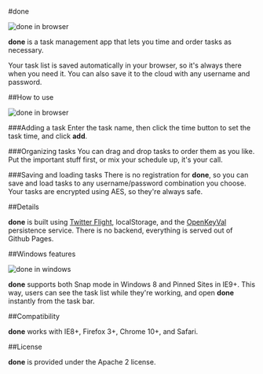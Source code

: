 #done

![done in browser](http://donegtd.com/screenshot_browser.jpg)

**done** is a task management app that lets you time and order tasks as necessary.

Your task list is saved automatically in your browser, so it's always there when you need it. You can also save it to the cloud with any username and password.

##How to use

![done in browser](http://donegtd.com/screenshot_iphone.jpg?0)

###Adding a task
Enter the task name, then click the time button to set the task time, and click **add**.

###Organizing tasks
You can drag and drop tasks to order them as you like. Put the important stuff first, or mix your schedule up, it's your call.

###Saving and loading tasks
There is no registration for **done**, so you can save and load tasks to any username/password combination you choose. Your tasks are encrypted using AES, so they're always safe.

##Details

**done** is built using [Twitter Flight](https://github.com/twitter/flight), localStorage, and the [OpenKeyVal](http://openkeyval.org/) persistence service. There is no backend, everything is served out of Github Pages.

##Windows features

![done in windows](http://donegtd.com/screenshot_snap.jpg)

**done** supports both Snap mode in Windows 8 and Pinned Sites in IE9+. This way, users can see the task list while they're working, and open **done** instantly from the task bar.

##Compatibility

**done** works with IE8+, Firefox 3+, Chrome 10+, and Safari.

##License

**done** is provided under the Apache 2 license.
